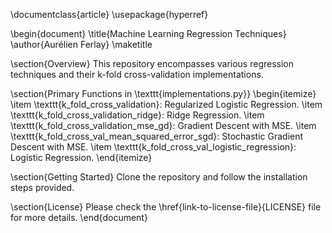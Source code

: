 \documentclass{article}
\usepackage{hyperref}

\begin{document}
\title{Machine Learning Regression Techniques}
\author{Aurélien Ferlay}
\maketitle

\section{Overview}
This repository encompasses various regression techniques and their k-fold cross-validation implementations.

\section{Primary Functions in \texttt{implementations.py}}
\begin{itemize}
    \item \texttt{k\_fold\_cross\_validation}: Regularized Logistic Regression.
    \item \texttt{k\_fold\_cross\_validation\_ridge}: Ridge Regression.
    \item \texttt{k\_fold\_cross\_validation\_mse\_gd}: Gradient Descent with MSE.
    \item \texttt{k\_fold\_cross\_val\_mean\_squared\_error\_sgd}: Stochastic Gradient Descent with MSE.
    \item \texttt{k\_fold\_cross\_val\_logistic\_regression}: Logistic Regression.
\end{itemize}

\section{Getting Started}
Clone the repository and follow the installation steps provided.

\section{License}
Please check the \href{link-to-license-file}{LICENSE} file for more details.
\end{document}
